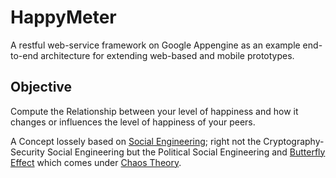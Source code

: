 HappyMeter
==========

A restful web-service framework on Google Appengine as an example end-to-end architecture for extending web-based and mobile prototypes.


## Objective

Compute the Relationship between your level of happiness and how it changes or influences the level of happiness of your peers.

A Concept lossely based on [Social Engineering](http://en.wikipedia.org/wiki/Social_engineering_%28political_science%29); right not the Cryptography-Security Social Engineering but the Political Social Engineering and [Butterfly Effect](http://en.wikipedia.org/wiki/Butterfly_effect) which comes under [Chaos Theory](http://en.wikipedia.org/wiki/Chaos_theory).

